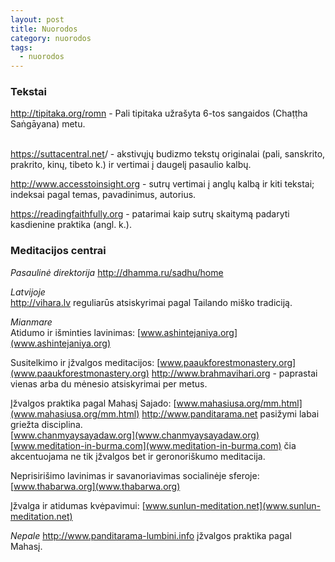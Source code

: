 ```yaml
---
layout: post
title: Nuorodos
category: nuorodos
tags:
  - nuorodos
---
```

### Tekstai

<http://tipitaka.org/romn> - Pali tipitaka užrašyta 6-tos sangaidos (Chaṭṭha Saṅgāyana) metu.

\
<https://suttacentral.net>/ - akstivųjų budizmo tekstų originalai (pali, sanskrito, prakrito, kinų, tibeto k.) ir vertimai į daugelį pasaulio kalbų.


<http://www.accesstoinsight.org> - sutrų vertimai į anglų kalbą ir kiti tekstai; indeksai pagal temas, pavadinimus, autorius.


<https://readingfaithfully.org> - patarimai kaip sutrų skaitymą padaryti kasdienine praktika (angl. k.).

### Meditacijos centrai

_Pasaulinė direktorija_
<http://dhamma.ru/sadhu/home> 


_Latvijoje_  
<http://vihara.lv> reguliarūs atsiskyrimai pagal Tailando miško tradiciją.

_Mianmare_  
Atidumo ir išminties lavinimas: 
[www.ashintejaniya.org](www.ashintejaniya.org)

Susitelkimo ir įžvalgos meditacijos: 
[www.paaukforestmonastery.org](www.paaukforestmonastery.org)
<http://www.brahmavihari.org> - paprastai vienas arba du mėnesio atsiskyrimai per metus.

Įžvalgos praktika pagal Mahasį Sajado: 
[www.mahasiusa.org/mm.html](www.mahasiusa.org/mm.html)
<http://www.panditarama.net> pasižymi labai griežta disciplina.  
[www.chanmyaysayadaw.org](www.chanmyaysayadaw.org)  
[www.meditation-in-burma.com](www.meditation-in-burma.com) čia akcentuojama ne tik įžvalgos bet ir geronoriškumo meditacija.

Neprisirišimo lavinimas ir savanoriavimas socialinėje sferoje: 
[www.thabarwa.org](www.thabarwa.org)

Įžvalga ir atidumas kvėpavimui: 
[www.sunlun-meditation.net](www.sunlun-meditation.net)

_Nepale_
<http://www.panditarama-lumbini.info> įžvalgos praktika pagal Mahasį.
